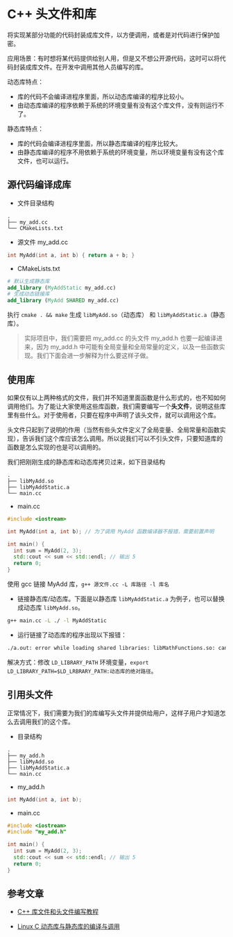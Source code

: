 # C++ 头文件和库

将实现某部分功能的代码封装成库文件，以方便调用，或者是对代码进行保护加密。

应用场景：有时想将某代码提供给别人用，但是又不想公开源代码，这时可以将代码封装成库文件。在开发中调用其他人员编写的库。

动态库特点：

- 库的代码不会编译进程序里面，所以动态库编译的程序比较小。
- 由动态库编译的程序依赖于系统的环境变量有没有这个库文件，没有则运行不了。

 静态库特点：

- 库的代码会编译进程序里面，所以静态库编译的程序比较大。
- 由静态库编译的程序不用依赖于系统的环境变量，所以环境变量有没有这个库文件，也可以运行。

## 源代码编译成库

- 文件目录结构

```
.
├── my_add.cc
└── CMakeLists.txt
```

- 源文件 my_add.cc

```cpp
int MyAdd(int a, int b) { return a + b; }
```

- CMakeLists.txt

```cmake
# 默认生成静态库
add_library (MyAddStatic my_add.cc)
# 生成动态链接库
add_library (MyAdd SHARED my_add.cc)
```

执行 `cmake . && make` 生成 `libMyAdd.so`（动态库） 和 `libMyAddStatic.a`（静态库）。

> 实际项目中，我们需要把 my_add.cc 的头文件 my_add.h 也要一起编译进来，因为 my_add.h 中可能有全局变量和全局常量的定义，以及一些函数实现。我们下面会进一步解释为什么要这样子做。

## 使用库

如果仅有以上两种格式的文件，我们并不知道里面函数是什么形式的，也不知如何调用他们。为了能让大家使用这些库函数，我们需要编写一个**头文件**，说明这些库里有些什么。对于使用者，只要在程序中声明了该头文件，就可以调用这个库。

头文件只起到了说明的作用（当然有些头文件定义了全局变量、全局常量和函数实现），告诉我们这个库应该怎么调用。所以说我们可以不引头文件，只要知道库的函数是怎么实现的也是可以调用的。

我们把刚刚生成的静态库和动态库拷贝过来，如下目录结构

```
.
├── libMyAdd.so
├── libMyAddStatic.a
└── main.cc
```

- main.cc

```cpp
#include <iostream>

int MyAdd(int a, int b); // 为了调用 MyAdd 函数编译器不报错，需要前置声明

int main() {
  int sum = MyAdd(2, 3);
  std::cout << sum << std::endl; // 输出 5
  return 0;
}

```

使用 gcc 链接 MyAdd 库，`g++ 源文件.cc -L 库路径 -l 库名`

- 链接静态库/动态库。下面是以静态库 `libMyAddStatic.a` 为例子，也可以替换成动态库 `libMyAdd.so`。

```bash
g++ main.cc -L ./ -l MyAddStatic
```

- 运行链接了动态库的程序出现以下报错：

```bash
./a.out: error while loading shared libraries: libMathFunctions.so: cannot open shared object file: No such file or directory
```

解决方式：修改 `LD_LIBRARY_PATH` 环境变量，`export LD_LIBRARY_PATH=$LD_LRBRARY_PATH:动态库的绝对路径`。

## 引用头文件

正常情况下，我们需要为我们的库编写头文件并提供给用户，这样子用户才知道怎么去调用我们的这个库。

- 目录结构

```
.
├── my_add.h
├── libMyAdd.so
├── libMyAddStatic.a
└── main.cc
```

- my_add.h

```cpp
int MyAdd(int a, int b);
```

- main.cc

```cpp
#include <iostream>
#include "my_add.h"

int main() {
  int sum = MyAdd(2, 3);
  std::cout << sum << std::endl; // 输出 5
  return 0;
}

```

## 参考文章

- [C++ 库文件和头文件编写教程](https://mp.weixin.qq.com/s?__biz=MzU0NjgzMDIxMQ==&mid=2247487161&idx=2&sn=400446ef9ac6907499773f0269a667ce&chksm=fb56ec55cc216543e34a8534dcb8b93a7e925060395bb3215dadcf06a8f28aba1756c6178a10&scene=27)

- [Linux C 动态库与静态库的编译与调用](http://t.csdn.cn/UQNbo)